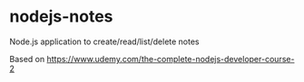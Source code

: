 # nodejs-notes
Node.js application to create/read/list/delete notes

Based on https://www.udemy.com/the-complete-nodejs-developer-course-2
